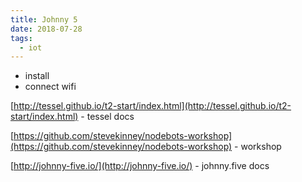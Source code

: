 ```yaml
---
title: Johnny 5
date: 2018-07-28
tags:
  - iot
---
```


- install
- connect wifi

[http://tessel.github.io/t2-start/index.html](http://tessel.github.io/t2-start/index.html) - tessel docs

[https://github.com/stevekinney/nodebots-workshop](https://github.com/stevekinney/nodebots-workshop) - workshop

[http://johnny-five.io/](http://johnny-five.io/) - johnny.five docs

